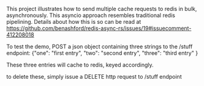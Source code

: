This project illustrates how to send multiple cache requests to redis in bulk, asynchronously.
This asyncio approach resembles traditional redis pipelining.  Details about how this
is so can be read at https://github.com/benashford/redis-async-rs/issues/19#issuecomment-412208018



To test the demo, POST a json object containing three strings to the /stuff endpoint:
	{"one": "first entry",
	 "two": "second entry",
	 "three": "third entry" }


These three entries will cache to redis, keyed accordingly.

to delete these, simply issue a DELETE http request to /stuff endpoint
